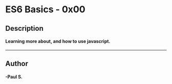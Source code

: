 # ES6 Basics - 0x00 
## Description 
#### Learning more about, and how to use javascript.
 --- 
## Author 
#### -Paul S.